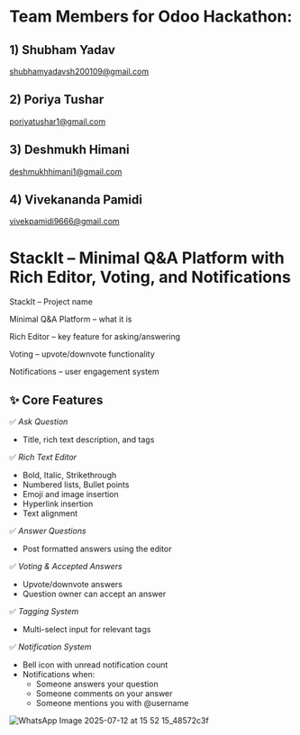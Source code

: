 # Team Members for Odoo Hackathon:

## 1) Shubham Yadav
   
shubhamyadavsh200109@gmail.com

## 2) Poriya Tushar
   
poriyatushar1@gmail.com

## 3) Deshmukh Himani
   
deshmukhhimani1@gmail.com

## 4) Vivekananda Pamidi
   
vivekpamidi9666@gmail.com

<!-- This is a blank line below the heading -->



# StackIt – Minimal Q&A Platform with Rich Editor, Voting, and Notifications

StackIt – Project name

Minimal Q&A Platform – what it is

Rich Editor – key feature for asking/answering

Voting – upvote/downvote functionality

Notifications – user engagement system



## ✨ Core Features

✅ *Ask Question*  
- Title, rich text description, and tags

✅ *Rich Text Editor*  
- Bold, Italic, Strikethrough  
- Numbered lists, Bullet points  
- Emoji and image insertion  
- Hyperlink insertion  
- Text alignment

✅ *Answer Questions*  
- Post formatted answers using the editor

✅ *Voting & Accepted Answers*  
- Upvote/downvote answers  
- Question owner can accept an answer

✅ *Tagging System*  
- Multi-select input for relevant tags

✅ *Notification System*  
- Bell icon with unread notification count  
- Notifications when:
  - Someone answers your question
  - Someone comments on your answer
  - Someone mentions you with @username





![WhatsApp Image 2025-07-12 at 15 52 15_48572c3f](https://github.com/user-attachments/assets/51e7ad0d-73f4-4d68-b1d3-e5016f4cd49b)

